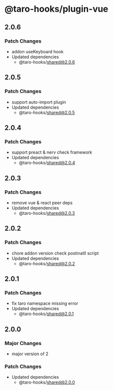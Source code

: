 # @taro-hooks/plugin-vue

## 2.0.6

### Patch Changes

- addon useKeyboard hook
- Updated dependencies
  - @taro-hooks/shared@2.0.6

## 2.0.5

### Patch Changes

- support auto-import plugin
- Updated dependencies
  - @taro-hooks/shared@2.0.5

## 2.0.4

### Patch Changes

- support preact & nerv check framework
- Updated dependencies
  - @taro-hooks/shared@2.0.4

## 2.0.3

### Patch Changes

- remove vue & react peer deps
- Updated dependencies
  - @taro-hooks/shared@2.0.3

## 2.0.2

### Patch Changes

- chore addon version check postinatll script
- Updated dependencies
  - @taro-hooks/shared@2.0.2

## 2.0.1

### Patch Changes

- fix taro namespace missing error
- Updated dependencies
  - @taro-hooks/shared@2.0.1

## 2.0.0

### Major Changes

- major version of 2

### Patch Changes

- Updated dependencies
  - @taro-hooks/shared@2.0.0
